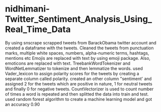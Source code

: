 # nidhimani-Twitter_Sentiment_Analysis_Using_Real_Time_Data
By using snscrape scrapped tweets from BarackObama twitter account and created a dataframe with the tweets.
Cleaned the tweets from punctuation marks, multiple white spaces, numbers, alpha-numeric terms, hashtags, mentions etc
Emojis are replaced with text by using emoji package. Also, emoticons are replaced with text.
TreebankWordTokenizer and WordNetLemmatizer to tokenize and then lemmatize the words.
used Vader_lexicon to assign polarity scores for the tweets by creating a separate column called polarity.
created an other column "sentiment' and assigned 2 for the tweets which are positive in nature, 1 for neutral tweets and finally 0 for negative tweets.
CountVectorizer is used to count number of times a word is repeated and then splitted the data into train and test.
used random forest algorithm to create a machine learning model and got an accuracy 0.90
